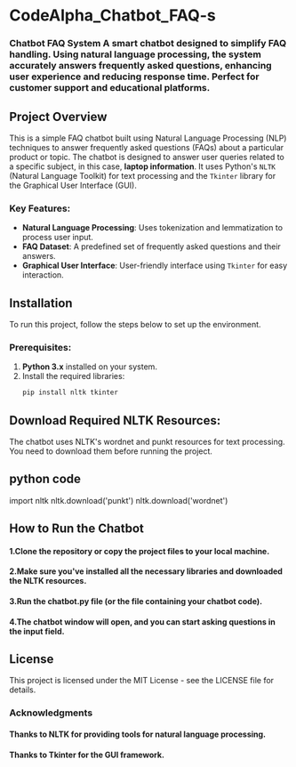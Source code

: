 # CodeAlpha_Chatbot_FAQ-s
### Chatbot FAQ System   A smart chatbot designed to simplify FAQ handling. Using natural language processing, the system accurately answers frequently asked questions, enhancing user experience and reducing response time. Perfect for customer support and educational platforms.
## Project Overview
This is a simple FAQ chatbot built using Natural Language Processing (NLP) techniques to answer frequently asked questions (FAQs) about a particular product or topic. The chatbot is designed to answer user queries related to a specific subject, in this case, **laptop information**. It uses Python's `NLTK` (Natural Language Toolkit) for text processing and the `Tkinter` library for the Graphical User Interface (GUI).

### Key Features:
- **Natural Language Processing**: Uses tokenization and lemmatization to process user input.
- **FAQ Dataset**: A predefined set of frequently asked questions and their answers.
- **Graphical User Interface**: User-friendly interface using `Tkinter` for easy interaction.

## Installation

To run this project, follow the steps below to set up the environment.

### Prerequisites:
1. **Python 3.x** installed on your system.
2. Install the required libraries:
   ```bash
   pip install nltk tkinter

## Download Required NLTK Resources:
The chatbot uses NLTK's wordnet and punkt resources for text processing. You need to download them before running the project.

## python code
import nltk
nltk.download('punkt')
nltk.download('wordnet')

## How to Run the Chatbot
#### 1.Clone the repository or copy the project files to your local machine.
#### 2.Make sure you've installed all the necessary libraries and downloaded the NLTK resources.
#### 3.Run the chatbot.py file (or the file containing your chatbot code).
#### 4.The chatbot window will open, and you can start asking questions in the input field.

## License
This project is licensed under the MIT License - see the LICENSE file for details.

### Acknowledgments
#### Thanks to NLTK for providing tools for natural language processing.
#### Thanks to Tkinter for the GUI framework.
